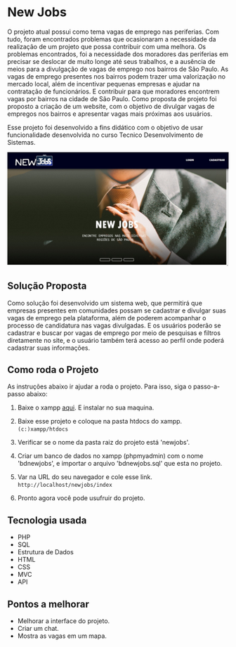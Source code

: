# New Jobs

O projeto atual possui como tema vagas de emprego nas periferias. Com tudo, foram encontrados problemas que ocasionaram a necessidade da realização de um projeto que possa contribuir com uma melhora. Os problemas encontrados, foi a necessidade dos moradores das periferias em precisar se deslocar de muito longe até seus trabalhos, e a ausência de meios para a divulgação de vagas de emprego nos bairros de São Paulo. As vagas de emprego presentes nos bairros podem trazer uma valorização no mercado local, além de incentivar pequenas empresas e ajudar na contratação de funcionários. E contribuir para que moradores encontrem vagas por bairros na cidade de São Paulo. Como proposta de projeto foi proposto a criação de um website, com o objetivo de divulgar vagas de empregos nos bairros e apresentar vagas mais próximas aos usuários.

Esse projeto foi desenvolvido a fins didático com o objetivo de usar funcionalidade desenvolvida no curso Tecnico Desenvolvimento de Sistemas.

![Imagem-NewJobs](img-readme/home-newjobs.jpeg)

## Solução Proposta
Como solução foi desenvolvido um sistema web, que permitirá que empresas presentes em comunidades possam se cadastrar e divulgar suas vagas de emprego pela plataforma, além de poderem acompanhar o processo de candidatura nas vagas divulgadas. E os usuários poderão se cadastrar e buscar por vagas de emprego por meio de pesquisas e filtros diretamente no site, e o usuário também terá acesso ao perfil onde poderá cadastrar suas informações.

## Como roda o Projeto
As instruções abaixo ir ajudar a roda o projeto. Para isso, siga o passo-a-passo abaixo:

1. Baixe o xampp [aqui](https://www.apachefriends.org/). E instalar no sua maquina.

2. Baixe esse projeto e coloque na pasta htdocs do xampp.
```(c:)xampp/htdocs ```

3. Verificar se o nome da pasta raiz do projeto está 'newjobs'.

4. Criar um banco de dados no xampp (phpmyadmin) com o nome 'bdnewjobs', e importar o arquivo 'bdnewjobs.sql' que esta no projeto.

5. Var na URL do seu navegador e cole esse link.
``` http://localhost/newjobs/index ```

6. Pronto agora você pode usufruir do projeto.


## Tecnologia usada
* PHP
* SQL
* Estrutura de Dados
* HTML
* CSS
* MVC
* API

## Pontos a melhorar
* Melhorar a interface do projeto.
* Criar um chat.
* Mostra as vagas em um mapa.
